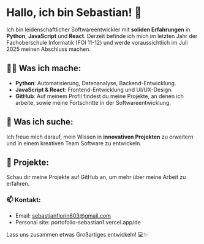 # Hallo, ich bin Sebastian! 👋

Ich bin leidenschaftlicher Softwareentwickler mit **soliden Erfahrungen** in **Python**, **JavaScript** und **React**. Derzeit befinde ich mich im letzten Jahr der Fachoberschule Informatik (FOI 11-12) und werde voraussichtlich im Juli 2025 meinen Abschluss machen. 

## 🧑‍💻 Was ich mache:
- **Python**: Automatisierung, Datenanalyse, Backend-Entwicklung.
- **JavaScript & React**: Frontend-Entwicklung und UI/UX-Design.
- **GitHub**: Auf meinem Profil findest du meine Projekte, an denen ich arbeite, sowie meine Fortschritte in der Softwareentwicklung.

## 🚀 Was ich suche:
Ich freue mich darauf, mein Wissen in **innovativen Projekten** zu erweitern und in einem kreativen Team Software zu entwickeln.

## 📂 Projekte:
Schau dir meine Projekte auf GitHub an, um mehr über meine Arbeit zu erfahren.

### 📫 Kontakt:
- Email: sebastianflorin603@gmail.com
- Personal site: portofolio-sebastian1.vercel.app/de

Lass uns zusammen etwas Großartiges entwickeln! 💻✨
